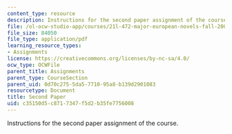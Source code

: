 ```yaml
---
content_type: resource
description: Instructions for the second paper assignment of the course.
file: /ol-ocw-studio-app/courses/21l-472-major-european-novels-fall-2008/c35150d5c8717347f5d2b35fe7756008_paper2.pdf
file_size: 84050
file_type: application/pdf
learning_resource_types:
- Assignments
license: https://creativecommons.org/licenses/by-nc-sa/4.0/
ocw_type: OCWFile
parent_title: Assignments
parent_type: CourseSection
parent_uid: 0d70c275-5da5-7710-95a8-b139d2901083
resourcetype: Document
title: Second Paper
uid: c35150d5-c871-7347-f5d2-b35fe7756008
---
```

Instructions for the second paper assignment of the course.
